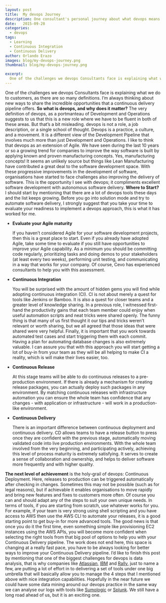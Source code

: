 ```yaml
---
layout: post
title:  My devops Journey
description: One consultant's personal journey about what devops means & four key devops practices to get started with
date:   2015-09-28
categories:
  - devops
tags:
  - Learning
  - Continuous Integration
  - Continuous Delivery
author: Orlando Erazo
images: blog/my-devops-journey.png
thumbnail: blog/my-devops-journey.png

excerpt:
  One of the challenges we devops Consultants face is explaining what we do to customers, as there are so many definitions. I’m always thinking about new ways to share the incredible opportunities that a continuous delivery pipeline offers.
---
```

One of the challenges we devops Consultants face is explaining what we do to customers, as there are so many definitions. I’m always thinking about new ways to share the incredible opportunities that a continuous delivery pipeline offers. **So what is devops, and why does it matter?** The very definition of devops, as a portmanteau of Development and Operations suggests to us that this is a new role where we have to be fluent in both of these areas. But that’s a bit misleading. devops is not a role, a job description, or a single school of thought. Devops is a practice, a culture, and a movement. It is a different view of the Development Pipeline that involves much more than just Development and Operations. I like to think that devops as an extension of Agile. We have seen during the last 10 years or so a growing trend for companies to improve the way software is built by applying known and proven manufacturing concepts. Yes, manufacturing concepts! It seems an unlikely source but things like Lean Manufacturing have contributed a great deal to the software development space. With these progressive improvements in the development of software, organisations have started to face challenges also improving the delivery of software. This is the opportunity I see with devops; it compliments excellent software development with autonomous software delivery. **Where to Start?** I should start by mentioning that there are a lot of devops tools these days and the list keeps growing. Before you go into solution mode and try to automate software delivery, I strongly suggest that you take your time to evaluate your readiness to implement a devops approach, this is what it has worked for me.

*   **Evaluate your Agile maturity**

    If you haven’t considered Agile for your software development projects, then this is a great place to start. Even if you already have adopted Agile, take some time to evaluate if you still have opportunities to improve your Agile capability. As a minimum you should be committing code regularly, prioritizing tasks and doing demos to your stakeholders (at least every two weeks), performing unit testing, and communicating in a way that works for your company. Of course, Cevo has experienced consultants to help you with this assessment.

*   **Continuous Integration**

    You will be surprised with the amount of hidden gems you will find while adopting continuous integration (CI). CI is not about merely a quest for tools like Jenkins or Bamboo. It is also a quest for closer teams and a greater level of knowledge sharing. In a previous role, I witnessed first-hand the productivity gains that each team member could enjoy when useful automation scripts and neat tricks were shared openly. The funny thing is that many of us first thought it our tips and tricks weren’t relevant or worth sharing, but we all agreed that those ideas that were shared were very helpful. Finally, it is important that you work towards automated test cases and start triggering them with each commit. Having a plan for automating database changes is also extremely valuable. I can assure you that with this approach you will start getting a lot of buy-in from your team as they will be all helping to make CI a reality, which is will make their lives easier, too.

*   **Continuous Release**

    At this stage teams will be able to do continuous releases to a pre-production environment. If there is already a mechanism for creating release packages, you can actually deploy such packages in any environment. By matching continuous releases with infrastructure automation you can ensure the whole team has confidence that any changes - with application or infrastructure - will work in a production-like environment.

*   **Continuous Delivery**

    There is an important difference between continuous deployment and continuous delivery. CD allows teams to have a release button to press once they are confident with the previous stage, automatically moving validated code into live production environments. With the whole team involved from the very beginning, and participating actively, achieving this level of process maturity is extremely satisfying. It serves to create a sense of collaboration and ownership, and helps to deliver software more frequently and with higher quality.

**The next level of achievement** is the holy-grail of devops: Continuous Deployment. Here, releases to production can be triggered automatically after checking in changes. Sometimes this may not be possible (such as for legal reasons), but if achievable it enables organisations to move rapidly and bring new features and fixes to customers more often. Of course you can and should adapt any of the steps to suit your own unique needs. In terms of tools, if you are starting from scratch, use whatever works for you. For example, if your team is very strong using shell scripting and you have access to AWS then use the AWS CLI to automate your releases, it is a good starting point to get buy-in for more advanced tools. The good news is that once you do it the first time, even something simple like provisioning EC2 instances using the AWS APIs, you will become more confident when selecting the right tools from that big pool of options to help you with your Continuous Delivery pipeline. The work does not end here, this space is changing at a really fast pace, you have to be always looking for better ways to improve your Continuous Delivery pipeline. I’d like to finish this post by mentioning that one of the biggest challenges for devops is data analysis, that is why companies like [Atlassian](https://www.atlassian.com/), [IBM](http://www-03.ibm.com/software/products/en/category/SW88B#all) and [Rally](https://www.rallydev.com/), just to name a few, are putting a lot of effort in to delivering a set of tools under one big umbrella that will basically allow you to manage the 4 steps that I mentioned above with nice integration capabilities. Hopefully in the near future we could have some data mining around our devops practice in the same way we can analyse our logs with tools like [Sumologic](https://www.sumologic.com/) or [Splunk](http://www.splunk.com/). We still have a long road ahead of us, but it is an exciting one.
